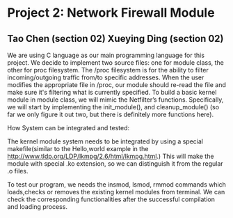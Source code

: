 # Project 2: Network Firewall Module

## Tao Chen (section 02) Xueying Ding (section 02)

We are using C language as our main programming language for this project. We decide to implement two source files: one for module class, the other for proc filesystem. The /proc filesystem is for the ability to filter incoming/outgoing traffic from/to specific addresses. When the user modifies the appropriate file in /proc, our module should re-read the file and make sure it's filtering what is currently specified. To build a basic kernel module in module class, we will mimic the Netfilter’s functions. Specifically, we will start by implementing the init_module(), and cleanup_module() (so far we only figure it out two, but there is definitely more functions here). 

How System can be integrated and tested:

The kernel module system needs to be integrated by using a special makefile(similar to the Hello,world example in the http://www.tldp.org/LDP/lkmpg/2.6/html/lkmpg.html.) This will make the module with special .ko extension, so we can distinguish it from the regular .o files. 

To test our program, we needs the insmod, lsmod, rmmod commands which loads,checks or removes the existing kernel modules from terminal. We can check the corresponding functionalities after the successful compilation and loading process.
